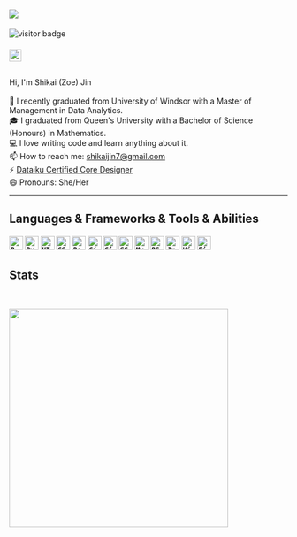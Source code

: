 <h1 align="left">
  <a href="https://git.io/typing-svg">
    <img src="https://readme-typing-svg.herokuapp.com/?lines=Hello,+There!+👋;This+is+Shikai+Jin....;Nice+to+meet+you!&center=true&size=30">
  </a>
</h1>
 
![visitor badge](https://visitor-badge.glitch.me/badge?page_id=shikaijin/shikaijin.visitor-badge)

<h5 align="left">
  <a href="https://www.linkedin.com/in/shikaizoejin/">
  <img align="left" alt="Shikai's LinkedIN" width="22px" src="https://raw.githubusercontent.com/peterthehan/peterthehan/master/assets/linkedin.svg" />
</a>
</h5>
<br>
<br>


<p align="left">
  Hi, I'm Shikai (Zoe) Jin
  <br>
  <br>
  🔬 I recently graduated from University of Windsor with a Master of Management in Data Analytics. 
  <br>
  🎓 I graduated from Queen's University with a Bachelor of Science (Honours) in Mathematics.
  <br>
  💻 I love writing code and learn anything about it.
  <br>
  📫 How to reach me: <a href="mailto: shikaijin7@gmail.com">shikaijin7@gmail.com</a>
  <br>
   ⚡ <a href="https://verify.skilljar.com/c/fcp5g283qdvp">Dataiku Certified Core Designer</a>
  <br>
   😄 Pronouns: She/Her
</p>

<hr>
<h2 align="left"> Languages & Frameworks & Tools & Abilities </h2>
<h5 align="left">
  <code><img title="R" height="25" src="https://upload.wikimedia.org/wikipedia/commons/thumb/1/1b/R_logo.svg/724px-R_logo.svg.png"></code>
  <code><img title="Python" height="25" src="https://upload.wikimedia.org/wikipedia/commons/thumb/c/c3/Python-logo-notext.svg/1024px-Python-logo-notext.svg.png"></code>
  <code><img title="HTML" height="25" src="https://upload.wikimedia.org/wikipedia/commons/thumb/6/61/HTML5_logo_and_wordmark.svg/512px-HTML5_logo_and_wordmark.svg.png"></code>
  <code><img title="CSS" height="25" src="https://upload.wikimedia.org/wikipedia/commons/thumb/d/d5/CSS3_logo_and_wordmark.svg/1200px-CSS3_logo_and_wordmark.svg.png"></code>
  <code><img title="React" height="25" src="https://www.pngfind.com/pngs/m/638-6386507_10-years-of-experience-react-native-logo-svg.png"></code>
  <code><img title="Git" height="25" src="https://upload.wikimedia.org/wikipedia/commons/thumb/3/3f/Git_icon.svg/1024px-Git_icon.svg.png"></code>
  <code><img title="GitHub" height="25" src="https://upload.wikimedia.org/wikipedia/commons/thumb/9/91/Octicons-mark-github.svg/2048px-Octicons-mark-github.svg.png"></code>
  <code><img title="SSMS" height="25" src="https://aleson-itc.com/wp-content/uploads/2020/03/server-m-studio.svg"></code>
  <code><img title="MySQL" height="25" src="https://cdn.worldvectorlogo.com/logos/mysql-6.svg"></code>
  <code><img title="RStudio" height="25" src="https://encrypted-tbn0.gstatic.com/images?q=tbn:ANd9GcQ2rLkJzbPUxXq3BaPimgkX8xVrR2nDF0GQHoHEQvKN9YCyYSELJlHqD9Hs2A3JdNwmfv0&usqp=CAU"></code>
  <code><img title="Jupyter Notebook" height="25" src="https://upload.wikimedia.org/wikipedia/commons/thumb/3/38/Jupyter_logo.svg/1200px-Jupyter_logo.svg.png"></code>
  <code><img title="Visual Studio Code" height="25" src="https://images.squarespace-cdn.com/content/v1/592e86ee9de4bb6e73d8c154/1514032294927-RQFIXIR332YVK2D58E64/32078472-5053adea-baa7-11e7-9034-519002f12ac7.png"></code>
  <code><img title="Figma" height="25" src="https://4.bp.blogspot.com/-LiJZ5I8E7K8/XIe_GeI5glI/AAAAAAAAIuw/4Awu8j8r0P8TKBXzyxyslHEfplOlK9-6QCK4BGAYYCw/s1600/icon%2Bfigma%2Bvector.png"></code>
</h5>

<h2 align="left"> Stats </h2>
<br>
<p>
  <div align=left>
    <a href="https://github.com/anuraghazra/github-readme-stats" title="Go to Source">
      <img align="left" width=396 src="https://github-readme-stats.vercel.app/api?username=shikaijin&show_icons=true&theme=react&border_color=61dafb&hide_border=true" />
    </a>
  </div>
<!--   <div align=left>
         <a href="https://github.com/anuraghazra/github-readme-stats">
      <img width=325 align="left" src="https://github-readme-stats.vercel.app/api/top-langs/?username=shikaijin&hide=c%23,powershell,Mathematica,Ruby,Objective-C,Objective-C%2b%2b,Cuda&title_color=61dafb&text_color=ffffff&icon_color=61dafb&bg_color=20232a&langs_count=8&layout=compact&border_color=61dafb&hide_border=true" />
    </a>
  </div> -->
 </p>





